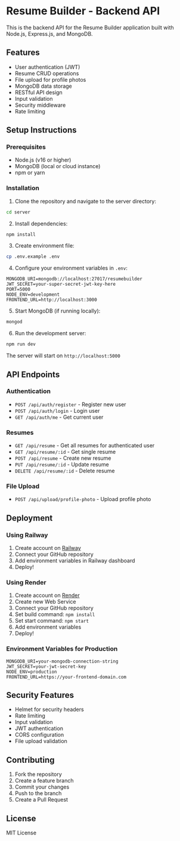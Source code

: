 # Resume Builder - Backend API

This is the backend API for the Resume Builder application built with Node.js, Express.js, and MongoDB.

## Features

- User authentication (JWT)
- Resume CRUD operations
- File upload for profile photos
- MongoDB data storage
- RESTful API design
- Input validation
- Security middleware
- Rate limiting

## Setup Instructions

### Prerequisites

- Node.js (v16 or higher)
- MongoDB (local or cloud instance)
- npm or yarn

### Installation

1. Clone the repository and navigate to the server directory:
```bash
cd server
```

2. Install dependencies:
```bash
npm install
```

3. Create environment file:
```bash
cp .env.example .env
```

4. Configure your environment variables in `.env`:
```
MONGODB_URI=mongodb://localhost:27017/resumebuilder
JWT_SECRET=your-super-secret-jwt-key-here
PORT=5000
NODE_ENV=development
FRONTEND_URL=http://localhost:3000
```

5. Start MongoDB (if running locally):
```bash
mongod
```

6. Run the development server:
```bash
npm run dev
```

The server will start on `http://localhost:5000`

## API Endpoints

### Authentication
- `POST /api/auth/register` - Register new user
- `POST /api/auth/login` - Login user
- `GET /api/auth/me` - Get current user

### Resumes
- `GET /api/resume` - Get all resumes for authenticated user
- `GET /api/resume/:id` - Get single resume
- `POST /api/resume` - Create new resume
- `PUT /api/resume/:id` - Update resume
- `DELETE /api/resume/:id` - Delete resume

### File Upload
- `POST /api/upload/profile-photo` - Upload profile photo

## Deployment

### Using Railway

1. Create account on [Railway](https://railway.app)
2. Connect your GitHub repository
3. Add environment variables in Railway dashboard
4. Deploy!

### Using Render

1. Create account on [Render](https://render.com)
2. Create new Web Service
3. Connect your GitHub repository
4. Set build command: `npm install`
5. Set start command: `npm start`
6. Add environment variables
7. Deploy!

### Environment Variables for Production

```
MONGODB_URI=your-mongodb-connection-string
JWT_SECRET=your-jwt-secret-key
NODE_ENV=production
FRONTEND_URL=https://your-frontend-domain.com
```

## Security Features

- Helmet for security headers
- Rate limiting
- Input validation
- JWT authentication
- CORS configuration
- File upload validation

## Contributing

1. Fork the repository
2. Create a feature branch
3. Commit your changes
4. Push to the branch
5. Create a Pull Request

## License

MIT License